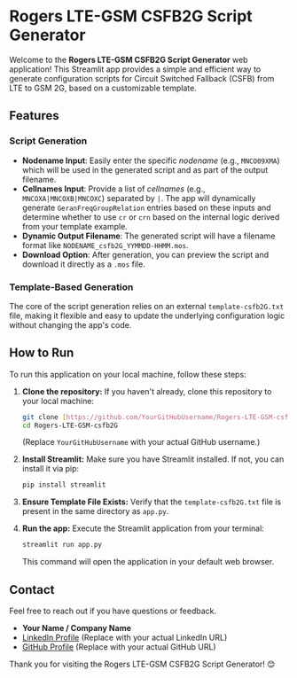 # Rogers LTE-GSM CSFB2G Script Generator

Welcome to the **Rogers LTE-GSM CSFB2G Script Generator** web application!
This Streamlit app provides a simple and efficient way to generate configuration scripts for Circuit Switched Fallback (CSFB) from LTE to GSM 2G, based on a customizable template.

## Features

### Script Generation
* **Nodename Input**: Easily enter the specific *nodename* (e.g., `MNCO09XMA`) which will be used in the generated script and as part of the output filename.
* **Cellnames Input**: Provide a list of *cellnames* (e.g., `MNCOXA|MNCOXB|MNCOXC`) separated by `|`. The app will dynamically generate `GeranFreqGroupRelation` entries based on these inputs and determine whether to use `cr` or `crn` based on the internal logic derived from your template example.
* **Dynamic Output Filename**: The generated script will have a filename format like `NODENAME_csfb2G_YYMMDD-HHMM.mos`.
* **Download Option**: After generation, you can preview the script and download it directly as a `.mos` file.

### Template-Based Generation
The core of the script generation relies on an external `template-csfb2G.txt` file, making it flexible and easy to update the underlying configuration logic without changing the app's code.

## How to Run

To run this application on your local machine, follow these steps:

1.  **Clone the repository:**
    If you haven't already, clone this repository to your local machine:
    ```bash
    git clone [https://github.com/YourGitHubUsername/Rogers-LTE-GSM-csfb2G.git](https://github.com/YourGitHubUsername/Rogers-LTE-GSM-csfb2G.git)
    cd Rogers-LTE-GSM-csfb2G
    ```
    (Replace `YourGitHubUsername` with your actual GitHub username.)

2.  **Install Streamlit:**
    Make sure you have Streamlit installed. If not, you can install it via pip:
    ```bash
    pip install streamlit
    ```

3.  **Ensure Template File Exists:**
    Verify that the `template-csfb2G.txt` file is present in the same directory as `app.py`.

4.  **Run the app:**
    Execute the Streamlit application from your terminal:
    ```bash
    streamlit run app.py
    ```
    This command will open the application in your default web browser.

## Contact

Feel free to reach out if you have questions or feedback.

* **Your Name / Company Name**
* [LinkedIn Profile](https://www.linkedin.com/in/faisalriyadi/) (Replace with your actual LinkedIn URL)
* [GitHub Profile](https://github.com/faisalri) (Replace with your actual GitHub URL)

Thank you for visiting the Rogers LTE-GSM CSFB2G Script Generator! 😊